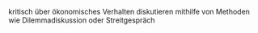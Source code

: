 kritisch über ökonomisches Verhalten diskutieren mithilfe von Methoden wie
Dilemmadiskussion oder Streitgespräch